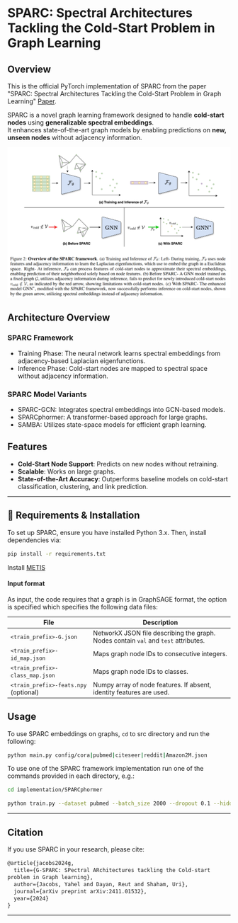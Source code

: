# SPARC: Spectral Architectures Tackling the Cold-Start Problem in Graph Learning


## Overview
This is the official PyTorch implementation of SPARC from the paper "SPARC: Spectral Architectures Tackling the Cold-Start Problem in Graph Learning" [Paper](https://arxiv.org/abs/2411.01532).

SPARC is a novel graph learning framework designed to handle **cold-start nodes** using **generalizable spectral embeddings**.  
It enhances state-of-the-art graph models by enabling predictions on **new, unseen nodes** without adjacency information.

![SPARC Architecture](./figures/SPARC_framework_caption.png) 

## Architecture Overview
### SPARC Framework
- Training Phase: The neural network learns spectral embeddings from adjacency-based Laplacian eigenfunctions.
- Inference Phase: Cold-start nodes are mapped to spectral space without adjacency information.

### SPARC Model Variants
- SPARC-GCN: Integrates spectral embeddings into GCN-based models.
- SPARCphormer: A transformer-based approach for large graphs.
- SAMBA: Utilizes state-space models for efficient graph learning.


## Features
- **Cold-Start Node Support**: Predicts on new nodes without retraining.
- **Scalable**: Works on large graphs.
- **State-of-the-Art Accuracy**: Outperforms baseline models on cold-start classification, clustering, and link prediction.

---

## 🔧 Requirements & Installation

To set up SPARC, ensure you have installed Python 3.x. Then, install dependencies via:

```bash
pip install -r requirements.txt
```
Install [METIS](https://stackoverflow.com/questions/54326406/how-to-install-metis-library-for-python)

#### Input format
As input, the code requires that a graph is in GraphSAGE format, the option is specified which specifies the following data files:

| File | Description |
|------|------------|
| `<train_prefix>-G.json` | NetworkX JSON file describing the graph. Nodes contain `val` and `test` attributes. |
| `<train_prefix>-id_map.json` | Maps graph node IDs to consecutive integers. |
| `<train_prefix>-class_map.json` | Maps graph node IDs to classes. |
| `<train_prefix>-feats.npy` (optional) | Numpy array of node features. If absent, identity features are used. |

## Usage

To use SPARC embeddings on graphs, `cd` to src directory and run the following:

```bash
python main.py config/cora|pubmed|citeseer|reddit|Amazon2M.json
```

To use one of the SPARC framework implementation run one of the commands provided in each directory, e.g.:
```bash
cd implementation/SPARCphormer
```

```bash
python train.py --dataset pubmed --batch_size 2000 --dropout 0.1 --hidden_dim 512 --hops 10  --n_heads 8 --n_layers 1 --peak_lr 0.001  --weight_decay=1e-05 
```
---

## Citation

If you use SPARC in your research, please cite:

```
@article{jacobs2024g,
  title={G-SPARC: SPectral ARchitectures tackling the Cold-start problem in Graph learning},
  author={Jacobs, Yahel and Dayan, Reut and Shaham, Uri},
  journal={arXiv preprint arXiv:2411.01532},
  year={2024}
}
```

---